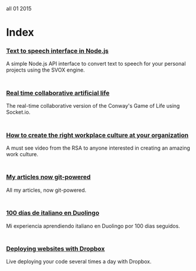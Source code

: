 <permalink>all</permalink>
<month>01</month>
<year>2015</year>

# Index

### [Text to speech interface in Node.js](http://www.adelriosantiago.com/gitblog/eng/text-to-speech)
A simple Node.js API interface to convert text to speech for your personal projects using the SVOX engine.

<a href="http://www.adelriosantiago.com/gitblog/eng/text-to-speech"><img src="/articles/images/index-tts.png" alt="" style="max-width: 50%;"></a>

##

### [Real time collaborative artificial life](http://www.adelriosantiago.com/gitblog/eng/artificial)
The real-time collaborative version of the Conway's Game of Life using Socket.io.

<a href="http://www.adelriosantiago.com/gitblog/eng/artificial"><img src="/articles/images/index-artificial.png" alt="" style="max-width: 50%;"></a>

##

### [How to create the right workplace culture at your organization](http://www.adelriosantiago.com/gitblog/eng/working-culture-rsa)
A must see video from the RSA to anyone interested in creating an amazing work culture.

<a href="http://www.adelriosantiago.com/gitblog/eng/working-culture-rsa"><img src="/articles/images/index-working-culture.png" alt="" style="max-width: 50%;"></a>

##

### [My articles now git-powered](http://www.adelriosantiago.com/gitblog/eng/introducing-gitblog)
All my articles, now git-powered.

<a href="http://www.adelriosantiago.com/gitblog/eng/introducing-gitblog"><img src="/articles/images/index-git.png" alt="" style="max-width: 50%;"></a>

##

### [100 días de italiano en Duolingo](http://www.adelriosantiago.com/gitblog/spa/100-duolingo)
Mi experiencia aprendiendo italiano en Duolingo por 100 dias seguidos.

<a href="http://www.adelriosantiago.com/gitblog/spa/100-duolingo"><img src="/articles/images/index-duo.png" alt="" style="max-width: 50%;"></a>

##

### [Deploying websites with Dropbox](http://www.adelriosantiago.com/gitblog/eng/dropbox-continuous-deployment)
Live deploying your code several times a day with Dropbox.

<a href="http://www.adelriosantiago.com/gitblog/eng/dropbox-continuous-deployment"><img src="/articles/images/dropbox.png" alt="" style="max-width: 50%;"></a>
